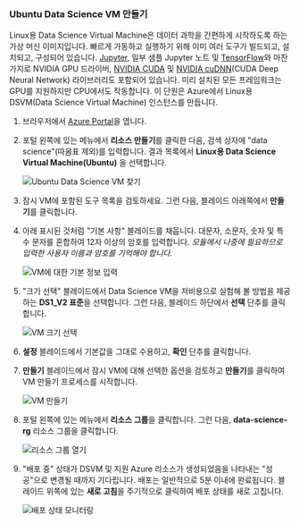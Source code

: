 ### <a name="create-an-ubuntu-data-science-vm"></a>Ubuntu Data Science VM 만들기

Linux용 Data Science Virtual Machine은 데이터 과학을 간편하게 시작하도록 하는 가상 머신 이미지입니다. 빠르게 가동하고 실행하기 위해 이미 여러 도구가 빌드되고, 설치되고, 구성되어 있습니다. [Jupyter](http://jupyter.org/), 일부 샘플 Jupyter 노트 및 [TensorFlow](https://www.tensorflow.org/)와 마찬가지로 NVIDIA GPU 드라이버, [NVIDIA CUDA](https://developer.nvidia.com/cuda-downloads) 및 [NVIDIA cuDNN](https://developer.nvidia.com/cudnn)(CUDA Deep Neural Network) 라이브러리도 포함되어 있습니다. 미리 설치된 모든 프레임워크는 GPU를 지원하지만 CPU에서도 작동합니다. 이 단원은 Azure에서 Linux용 DSVM(Data Science Virtual Machine) 인스턴스를 만듭니다.

1. 브라우저에서 [Azure Portal](https://portal.azure.com/?azure-portal=true)을 엽니다.

1. 포털 왼쪽에 있는 메뉴에서 **리소스 만들기**를 클릭한 다음, 검색 상자에 "data science"(따옴표 제외)를 입력합니다. 결과 목록에서 **Linux용 Data Science Virtual Machine(Ubuntu)** 을 선택합니다.

    ![Ubuntu Data Science VM 찾기](../media-draft/1-new-data-science-vm.png)

1. 잠시 VM에 포함된 도구 목록을 검토하세요. 그런 다음, 블레이드 아래쪽에서 **만들기**를 클릭합니다.

1. 아래 표시된 것처럼 "기본 사항" 블레이드를 채웁니다. 대문자, 소문자, 숫자 및 특수 문자를 혼합하여 12자 이상의 암호를 입력합니다. *모듈에서 나중에 필요하므로 입력한 사용자 이름과 암호를 기억해야 합니다.*

    ![VM에 대한 기본 정보 입력](../media-draft/1-create-data-science-vm-1.png)

1. "크기 선택" 블레이드에서 Data Science VM을 저비용으로 실험해 볼 방법을 제공하는 **DS1_V2 표준**을 선택합니다. 그런 다음, 블레이드 하단에서 **선택** 단추를 클릭합니다.

    ![VM 크기 선택](../media-draft/1-create-data-science-vm-2.png)

1. **설정** 블레이드에서 기본값을 그대로 수용하고, **확인** 단추를 클릭합니다.

1. **만들기** 블레이드에서 잠시 VM에 대해 선택한 옵션을 검토하고 **만들기**를 클릭하여 VM 만들기 프로세스를 시작합니다.

    ![VM 만들기](../media-draft/1-create-data-science-vm-4.png)

1. 포털 왼쪽에 있는 메뉴에서 **리소스 그룹**을 클릭합니다. 그런 다음, **data-science-rg** 리소스 그룹을 클릭합니다.

    ![리소스 그룹 열기](../media-draft/1-open-resource-group.png)

  
1. "배포 중" 상태가 DSVM 및 지원 Azure 리소스가 생성되었음을 나타내는 "성공"으로 변경될 때까지 기다립니다. 배포는 일반적으로 5분 이내에 완료됩니다. 블레이드 위쪽에 있는 **새로 고침**을 주기적으로 클릭하여 배포 상태를 새로 고칩니다.

    ![배포 상태 모니터링](../media-draft/1-deployment-succeeded.png)
